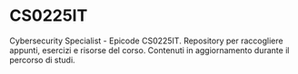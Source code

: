 # CS0225IT
Cybersecurity Specialist - Epicode CS0225IT. Repository per raccogliere appunti, esercizi e risorse del corso. Contenuti in aggiornamento durante il percorso di studi.
